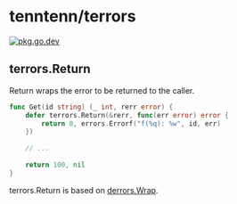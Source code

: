 # tenntenn/terrors

[![pkg.go.dev][gopkg-badge]][gopkg]

## terrors.Return

Return wraps the error to be returned to the caller.

```go
func Get(id string) (_ int, rerr error) {
	defer terrors.Return(&rerr, func(err error) error {
		return 0, errors.Errorf("f(%q): %w", id, err)
	})
	
	// ...
	
	return 100, nil
}
```

terrors.Return is based on [derrors.Wrap](https://cs.opensource.google/go/x/pkgsite/+/master:internal/derrors/derrors.go;l=240).

<!-- links -->
[gopkg]: https://pkg.go.dev/github.com/tenntenn/terrors
[gopkg-badge]: https://pkg.go.dev/badge/github.com/tenntenn/terrors?status.svg
